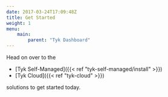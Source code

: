 ```yaml
---
date: 2017-03-24T17:09:48Z
title: Get Started
weight: 1
menu: 
    main:
        parent: "Tyk Dashboard"
---
```


Head on over to the 
* [Tyk Self-Managed]({{< ref "tyk-self-managed/install" >}})
* [Tyk Cloud]({{< ref "tyk-cloud" >}})

solutions to get started today.